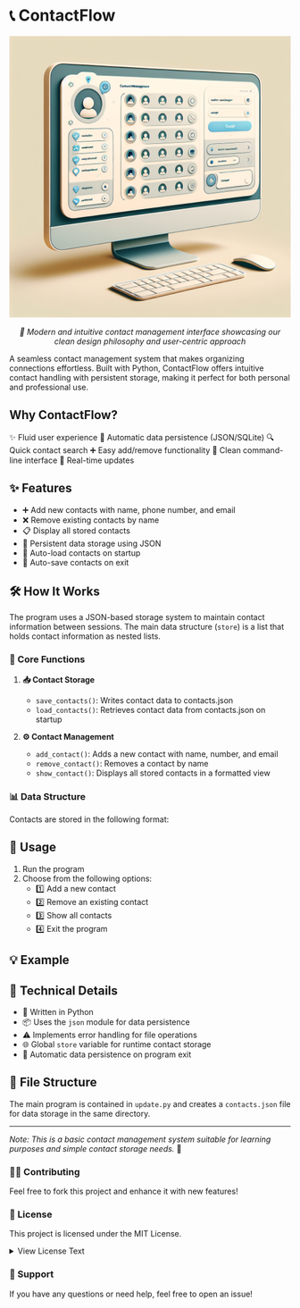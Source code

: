 # 📞 ContactFlow

<div align="center">
  <img src="Assets/Images/image-03.png" alt="ContactFlow Interface" width="650px"/>
  <p><em>🎯 Modern and intuitive contact management interface showcasing our clean design philosophy and user-centric approach</em></p>
</div>

A seamless contact management system that makes organizing connections effortless. Built with Python, ContactFlow offers intuitive contact handling with persistent storage, making it perfect for both personal and professional use.

## Why ContactFlow?
✨ Fluid user experience
💾 Automatic data persistence (JSON/SQLite)
🔍 Quick contact search
➕ Easy add/remove functionality
📱 Clean command-line interface
🔄 Real-time updates

## ✨ Features

- ➕ Add new contacts with name, phone number, and email
- ❌ Remove existing contacts by name  
- 📋 Display all stored contacts
- 💾 Persistent data storage using JSON
- 🔄 Auto-load contacts on startup
- 💫 Auto-save contacts on exit

## 🛠️ How It Works

The program uses a JSON-based storage system to maintain contact information between sessions. The main data structure (`store`) is a list that holds contact information as nested lists.

### 🔑 Core Functions

1. **📥 Contact Storage**
   - `save_contacts()`: Writes contact data to contacts.json
   - `load_contacts()`: Retrieves contact data from contacts.json on startup

2. **⚙️ Contact Management**
   - `add_contact()`: Adds a new contact with name, number, and email
   - `remove_contact()`: Removes a contact by name
   - `show_contact()`: Displays all stored contacts in a formatted view

### 📊 Data Structure

Contacts are stored in the following format:


## 🚀 Usage

1. Run the program
2. Choose from the following options:
   - 1️⃣ Add a new contact
   - 2️⃣ Remove an existing contact
   - 3️⃣ Show all contacts
   - 4️⃣ Exit the program

## 💡 Example


## 🔧 Technical Details

- 🐍 Written in Python
- 📦 Uses the `json` module for data persistence
- ⚠️ Implements error handling for file operations
- 🌐 Global `store` variable for runtime contact storage
- 💾 Automatic data persistence on program exit

## 📁 File Structure

The main program is contained in `update.py` and creates a `contacts.json` file for data storage in the same directory.

---

*Note: This is a basic contact management system suitable for learning purposes and simple contact storage needs.* 🎯

### 👨‍💻 Contributing

Feel free to fork this project and enhance it with new features! 

### 📄 License

This project is licensed under the MIT License.

<details>
<summary>View License Text</summary>

MIT License

Copyright (c) 2024 ContactFlow

Permission is hereby granted, free of charge, to any person obtaining a copy
of this software and associated documentation files (the "Software"), to deal
in the Software without restriction, including without limitation the rights
to use, copy, modify, merge, publish, distribute, sublicense, and/or sell
copies of the Software, and to permit persons to whom the Software is
furnished to do so, subject to the following conditions:

The above copyright notice and this permission notice shall be included in all
copies or substantial portions of the Software.

THE SOFTWARE IS PROVIDED "AS IS", WITHOUT WARRANTY OF ANY KIND, EXPRESS OR
IMPLIED, INCLUDING BUT NOT LIMITED TO THE WARRANTIES OF MERCHANTABILITY,
FITNESS FOR A PARTICULAR PURPOSE AND NONINFRINGEMENT. IN NO EVENT SHALL THE
AUTHORS OR COPYRIGHT HOLDERS BE LIABLE FOR ANY CLAIM, DAMAGES OR OTHER
LIABILITY, WHETHER IN AN ACTION OF CONTRACT, TORT OR OTHERWISE, ARISING FROM,
OUT OF OR IN CONNECTION WITH THE SOFTWARE OR THE USE OR OTHER DEALINGS IN THE
SOFTWARE.
</details>

### 🤝 Support

If you have any questions or need help, feel free to open an issue!